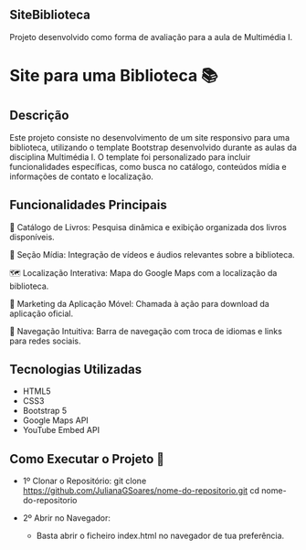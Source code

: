 ## SiteBiblioteca
Projeto desenvolvido como forma de avaliação para a aula de Multimédia I.

# Site para uma Biblioteca 📚

## Descrição
Este projeto consiste no desenvolvimento de um site responsivo para uma biblioteca, utilizando o template Bootstrap desenvolvido durante as aulas da disciplina Multimédia I. O template foi personalizado para incluir funcionalidades específicas, como busca no catálogo, conteúdos mídia e informações de contato e localização.

## Funcionalidades Principais
📖 Catálogo de Livros: Pesquisa dinâmica e exibição organizada dos livros disponíveis.

🎥 Seção Mídia: Integração de vídeos e áudios relevantes sobre a biblioteca.

🗺️ Localização Interativa: Mapa do Google Maps com a localização da biblioteca.

📱 Marketing da Aplicação Móvel: Chamada à ação para download da aplicação oficial.

🔗 Navegação Intuitiva: Barra de navegação com troca de idiomas e links para redes sociais.

## Tecnologias Utilizadas
- HTML5
- CSS3
- Bootstrap 5
- Google Maps API
- YouTube Embed API

## Como Executar o Projeto 🚀
- 1º Clonar o Repositório:
    git clone https://github.com/JulianaGSoares/nome-do-repositorio.git
    cd nome-do-repositorio

- 2º Abrir no Navegador:
    - Basta abrir o ficheiro index.html no navegador de tua preferência.
